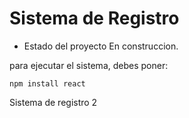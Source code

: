 <h1> Sistema de Registro</h1>

- Estado del proyecto En construccion.

para ejecutar el sistema, debes poner:

```npm install react```

Sistema de registro 2
